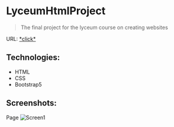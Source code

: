 # LyceumHtmlProject

>The final project for the lyceum course on creating websites

URL: [\*click\*](https://polyaxd.fun)

## Technologies:

* HTML
* CSS
* Bootstrap5

## Screenshots:

Page
![Screen1](https://imgur.com/a/kK5w9zM)




